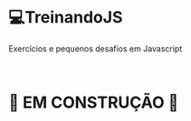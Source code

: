 # :computer:TreinandoJS
Exercícios e pequenos desafios em Javascript

<br>

# :construction: EM CONSTRUÇÃO :construction:
